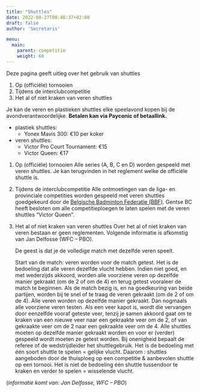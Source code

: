 ```yaml
---
title: "Shuttles"
date: 2022-08-27T00:48:37+02:00
draft: false
author: 'Secretaris'

menu:
  main:
    parent: competitie
    weight: 60
---
```


Deze pagina geeft uitleg over het gebruik van shuttles
1. Op (officiële) tornooien
2. Tijdens de interclubcompetitie
3. Het al of niet kraken van veren shuttles

Je kan de veren en plastieken shuttles elke speelavond kopen bij de avondverantwoordelijke. **Betalen kan via Payconic of betaallink.**
* plastiek shuttles:
  - Yonex Mavis 300: €10 per koker
* veren shuttles:
  - Victor Pro Court Tournament: €15
  - Victor Queen: €17

1. Op (officiële) tornooien
Alle series (A, B, C en D) worden gespeeld met veren shuttles.
Je kan  terugvinden in het reglement welke de officiële shuttle is.

2. Tijdens de interclubcompetitie
Alle ontmoetingen van de liga- en provinciale competities worden gespeeld met veren shuttles goedgekeurd door de [Belgische Badminton Federatie (BBF)](http://www.badmintonvlaanderen.be/index.php?option=com_docman&task=doc_download&gid=571&Itemid=426).
Gentse BC heeft besloten om alle competitieploegen te laten spelen met de veren shuttles “Victor Queen”.

3. Het al of niet kraken van veren shuttles
Over het al of niet kraken van veren bestaan er geen reglementen.
Volgende informatie is afkomstig van Jan Delfosse (WFC – PBO).

    De geest is dat je de volledige match met dezelfde veren speelt.
    
    Start van de match: veren worden voor de match getest. Het is de bedoeling dat alle veren dezelfde vlucht hebben. Indien niet goed, en met wederzijds akkoord, worden alle voorziene veren op dezelfde manier gekraakt (om de 2 of om de 4) en terug getest vooraleer de match te beginnen.
    Als de match bezig is, en na goedkeuring van beide partijen, worden bij te snel of te traag de veren gekraakt (om de 2 of om de 4). Alle veren worden op dezelfde manier gekraakt. Dan nogmaals alle voorziene veren testen.
    Als een veer kapot is, wordt die vervangen door eenzelfde vooraf geteste veer, tenzij je samen akkoord gaat om te kraken van een nieuwe veer naar een gekraakte veer om de 2, of van gekraakte veer om de 2 naar een gekraakte veer om de 4.
    Alle shuttles moeten op dezelfde manier gekraakt worden en voor er (verder) gespeeld wordt moeten ze getest worden.
    Bij onenigheid bepaalt de referee of de wedstrijdleider het shuttlegebruik.
    Het is de bedoeling met één soort shuttle te spelen = gelijke vlucht.
    Daarom : shuttles aangeboden door de thuisploeg op een competitie & aanbevolen shuttle op een tornooi.
    Het is niet de bedoeling één shuttle tussendoor te kraken en verder te spelen = wisselende vlucht.

(_informatie komt van: Jan Delfosse, WFC – PBO_)